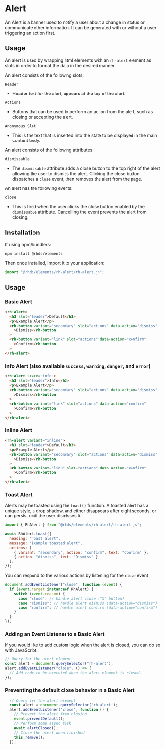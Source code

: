 # Alert

An Alert is a banner used to notify a user about a change in status or communicate other information. It can be generated with or without a user triggering an action first.

## Usage

An alert is used by wrapping html elements with an `rh-alert` element as slots in order to format the data in the desired manner.

An alert consists of the following slots:

`Header`

- Header text for the alert, appears at the top of the alert.

`Actions`

- Buttons that can be used to perform an action from the alert, such as closing or accepting the alert.

`Anonymous Slot`

- This is the text that is inserted into the state to be displayed in the main content body.

An alert consists of the following attributes:

`dismissable`

- The `dismissable` attribute adds a close button to the top right of the alert allowing the user to dismiss the alert. Clicking the close button dispatches a `close` event, then removes the alert from the page.

An alert has the following events:

`close`

- This is fired when the user clicks the close button enabled by the `dismissable` attribute. Cancelling the event prevents the alert from closing.

## Installation

If using npm/bundlers:

```bash
npm install @rhds/elements
```

Then once installed, import it to your application:

```js
import "@rhds/elements/rh-alert/rh-alert.js";
```

## Usage

### Basic Alert

```html
<rh-alert>
  <h3 slot="header">Default</h3>
  <p>Example Alert</p>
  <rh-button variant="secondary" slot="actions" data-action="dismiss"
    >Dismiss</rh-button
  >
  <rh-button variant="link" slot="actions" data-action="confirm"
    >Confirm</rh-button
  >
</rh-alert>
```

### Info Alert (also available `success`, `warning`, `danger`, and `error`)

```html
<rh-alert state="info">
  <h3 slot="header">Info</h3>
  <p>Example Alert</p>
  <rh-button variant="secondary" slot="actions" data-action="dismiss"
    >Dismiss</rh-button
  >
  <rh-button variant="link" slot="actions" data-action="confirm"
    >Confirm</rh-button
  >
</rh-alert>
```

### Inline Alert

```html
<rh-alert variant="inline">
  <h3 slot="header">Default</h3>
  <p>Example Alert</p>
  <rh-button variant="secondary" slot="actions" data-action="dismiss"
    >Dismiss</rh-button
  >
  <rh-button variant="link" slot="actions" data-action="confirm"
    >Confirm</rh-button
  >
</rh-alert>
```

### Toast Alert

Alerts may be toasted using the `toast()` function. A toasted alert has a
unique style, a drop shadow, and either disappears after eight seconds, or can persist until the user dismisses it.

```js
import { RhAlert } from "@rhds/elements/rh-alert/rh-alert.js";

await RhAlert.toast({
  heading: "Toast alert",
  message: "Example toasted alert",
  actions: [
    { variant: "secondary", action: "confirm", text: "Confirm" },
    { action: "dismiss", text: "Dismiss" },
  ],
});
```

You can respond to the various actions by listening for the `close` event

```js
document.addEventListener("close", function (event) {
  if (event.target instanceof RhAlert) {
    switch (event.reason) {
      case "close": // handle alert close ("X" button)
      case "dismiss": // handle alert dismiss (data-action="dismiss")
      case "confirm": // handle alert confirm (data-action="confirm")
    }
  }
});
```

### Adding an Event Listener to a Basic Alert

If you would like to add custom logic when the alert is closed, you can do so with JavaScript.

```js
// Query for the alert element
const alert = document.querySelector("rh-alert");
alert.addEventListener("close", () => {
  // Add code to be executed when the alert element is closed.
});
```

### Preventing the default close behavior in a Basic Alert

```js
  // Query for the alert element
  const alert = document.querySelector('rh-alert');
  alert.addEventListener('close', function () {
    // Prevent the alert from closing
    event.preventDefault();
    // Perform some async task
    await alertClosed();
    // Close the alert when finished
    this.remove();
  });
```
